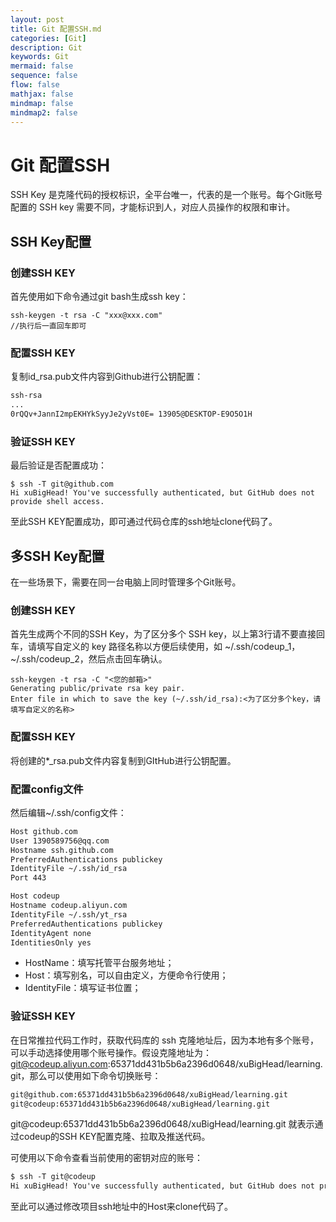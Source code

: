 ```yaml
---
layout: post
title: Git 配置SSH.md
categories: [Git]
description: Git
keywords: Git
mermaid: false
sequence: false
flow: false
mathjax: false
mindmap: false
mindmap2: false
---
```

# Git 配置SSH

SSH Key 是克隆代码的授权标识，全平台唯一，代表的是一个账号。每个Git账号配置的 SSH key 需要不同，才能标识到人，对应人员操作的权限和审计。



## SSH Key配置

### 创建SSH KEY

首先使用如下命令通过git bash生成ssh key：

```shell
ssh-keygen -t rsa -C "xxx@xxx.com"
//执行后一直回车即可
```



### 配置SSH KEY

复制id_rsa.pub文件内容到Github进行公钥配置：

```markdown
ssh-rsa 
... 
0rQQv+JannI2mpEKHYkSyyJe2yVst0E= 13905@DESKTOP-E9O5O1H
```



### 验证SSH KEY

最后验证是否配置成功：

```shell
$ ssh -T git@github.com
Hi xuBigHead! You've successfully authenticated, but GitHub does not provide shell access.
```



至此SSH KEY配置成功，即可通过代码仓库的ssh地址clone代码了。



## 多SSH Key配置

在一些场景下，需要在同一台电脑上同时管理多个Git账号。



### 创建SSH KEY

首先生成两个不同的SSH Key，为了区分多个 SSH key，以上第3行请不要直接回车，请填写自定义的 key 路径名称以方便后续使用，如 ~/.ssh/codeup_1，~/.ssh/codeup_2，然后点击回车确认。

```shell
ssh-keygen -t rsa -C "<您的邮箱>"
Generating public/private rsa key pair.
Enter file in which to save the key (~/.ssh/id_rsa):<为了区分多个key，请填写自定义的名称>
```



### 配置SSH KEY

将创建的*_rsa.pub文件内容复制到GItHub进行公钥配置。



### 配置config文件

然后编辑~/.ssh/config文件：

```markdown
Host github.com
User 1390589756@qq.com
Hostname ssh.github.com
PreferredAuthentications publickey
IdentityFile ~/.ssh/id_rsa
Port 443

Host codeup
Hostname codeup.aliyun.com
IdentityFile ~/.ssh/yt_rsa
PreferredAuthentications publickey
IdentityAgent none
IdentitiesOnly yes
```



- HostName：填写托管平台服务地址；
- Host：填写别名，可以自由定义，方便命令行使用；
- IdentityFile：填写证书位置；



### 验证SSH KEY

在日常推拉代码工作时，获取代码库的 ssh 克隆地址后，因为本地有多个账号，可以手动选择使用哪个账号操作。假设克隆地址为：git@codeup.aliyun.com:65371dd431b5b6a2396d0648/xuBigHead/learning.git，那么可以使用如下命令切换账号：

```markdown
git@github.com:65371dd431b5b6a2396d0648/xuBigHead/learning.git
git@codeup:65371dd431b5b6a2396d0648/xuBigHead/learning.git 
```



git@codeup:65371dd431b5b6a2396d0648/xuBigHead/learning.git 就表示通过codeup的SSH KEY配置克隆、拉取及推送代码。



可使用以下命令查看当前使用的密钥对应的账号：

```markdown
$ ssh -T git@codeup
Hi xuBigHead! You've successfully authenticated, but GitHub does not provide shell access.
```



至此可以通过修改项目ssh地址中的Host来clone代码了。